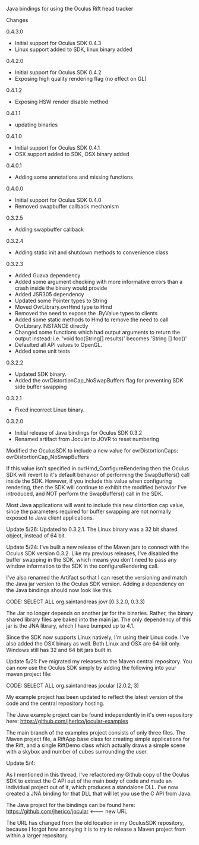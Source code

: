 Java bindings for using the Oculus Rift head tracker

Changes

0.4.3.0

* Initial support for Oculus SDK 0.4.3
* Linux support added to SDK, linux binary added

0.4.2.0

* Initial support for Oculus SDK 0.4.2
* Exposing high quality rendering flag (no effect on GL) 

0.4.1.2

* Exposing HSW render disable method 

0.4.1.1

* updating binaries

0.4.1.0

* Initial support for Oculus SDK 0.4.1
* OSX support added to SDK, OSX binary added

0.4.0.1

* Adding some annotations and missing functions

0.4.0.0

* Initial support for Oculus SDK 0.4.0
* Removed swapbuffer callback mechanism

0.3.2.5

* Adding swapbuffer callback

0.3.2.4

* Adding static init and shutdown methods to convenience class

0.3.2.3

* Added Guava dependency
* Added some argument checking with more informative errors than a crash inside the binary would provide
* Added JSR305 dependency
* Updated some Pointer types to String
* Moved OvrLibrary.ovrHmd type to Hmd
* Removed the need to expose the .ByValue types to clients
* Added some static methods to Hmd to remove the need to call OvrLibrary.INSTANCE directly
* Changed some functions which had output arguments to return the output instead:  i.e. 'void foo(String[] results)' becomes 'String [] foo()'
* Defaulted all API values to OpenGL.
* Added some unit tests   

0.3.2.2

* Updated SDK binary.  
* Added the ovrDistortionCap_NoSwapBuffers flag for preventing SDK side buffer swapping 

0.3.2.1

* Fixed incorrect Linux binary.


0.3.2.0

* Initial release of Java bindings for Oculus SDK 0.3.2
* Renamed artifact from Jocular to JOVR to reset numbering


Modified the OculusSDK to include a new value for ovrDistortionCaps: ovrDistortionCap_NoSwapBuffers

If this value isn't specified in ovrHmd_ConfigureRendering then the Oculus SDK will revert to it's default behavior of performing the SwapBuffers() call inside the SDK. However, if you include this value when configuring rendering, then the SDK will continue to exhibit the modified behavior I've introduced, and NOT perform the SwapBuffers() call in the SDK. 

Most Java applications will want to include this new distortion cap value, since the parameters required for buffer swapping are not normally exposed to Java client applications.

Update 5/26:
Updated to 0.3.2.1. The Linux binary was a 32 bit shared object, instead of 64 bit. 

Update 5/24:
I've built a new release of the Maven jars to connect with the Oculus SDK version 0.3.2. Like my previous releases, I've disabled the buffer swapping in the SDK, which means you don't need to pass any window information to the SDK in the configureRendering call. 

I've also renamed the Artifact so that I can reset the versioning and match the Java jar version to the Oculus SDK version. Adding a dependency on the Java bindings should now look like this.

CODE: SELECT ALL
    <dependency>
      <groupId>org.saintandreas</groupId>
      <artifactId>jovr</artifactId>
      <version>[0.3.2.0, 0.3.3)</version>
    </dependency>


The Jar no longer depends on another jar for the binaries. Rather, the binary shared library files are baked into the main jar. The only dependency of this jar is the JNA library, which I have bumped up to 4.1.

Since the SDK now supports Linux natively, I'm using their Linux code. I've also added the OSX binary as well. Both Linux and OSX are 64-bit only. Windows still has 32 and 64 bit jars built in. 

Update 5/21:
I've migrated my releases to the Maven central repository. You can now use the Oculus SDK simply by adding the following into your maven project file:

CODE: SELECT ALL
    <dependency>
      <groupId>org.saintandreas</groupId>
      <artifactId>jocular</artifactId>
      <version>[2.0.2, 3)</version>
    </dependency>


My example project has been updated to reflect the latest version of the code and the central repository hosting. 

The Java example project can be found independently in it's own repository here: https://github.com/jherico/jocular-examples

The main branch of the examples project consists of only three files. The Maven project file, a RiftApp base class for creating simple applications for the Rift, and a single RiftDemo class which actually draws a simple scene with a skybox and number of cubes surrounding the user.

Update 5/4:

As I mentioned in this thread, I've refactored my Github copy of the Oculus SDK to extract the C API out of the main body of code and made an individual project out of it, which produces a standalone DLL. I've now created a JNA binding for that DLL that will let you use the C API from Java. 

The Java project for the bindings can be found here: https://github.com/jherico/jocular <--- new URL

The URL has changed from the old location in my OculusSDK repository, because I forgot how annoying it is to try to release a Maven project from within a larger repository. 